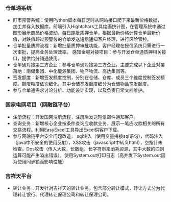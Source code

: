 ### 仓单通系统
+ 盯市预警系统：使用Python脚本每日定时从网站接口爬下来最新价格数据，加工并存入数据库。前端引入Hightchars工具绘画统计图，在管理系统中通过图形展示商品价格波动。每日跑批质押仓单，根据最新价格计算仓单最新价值，对跌值超过预警线的仓单发送短信通知客户经理，进行风险管控。
+ 仓单批量质押流程：新增批量质押审批功能，客户经理在授信系统只需进行一次审批，提高业务处理效率。
感知金服对接项目：参与开发仓单通质押相关接口，提供给分销通使用。
+ 仓单通对接第三方企业：参与仓单通对接第三方企业，主要完成以下企业对接落地：南储集团、中化能源集团、物产物流、高达集团等。
+ 签发额度：新增签发额度控制，分别在仓储、仓库、成员三个维度控制签发额度。额度粒度依次细化，其中仓储签发额度细分为仓储物品签发额度。
+ 参与仓单通需求讨论分析、功能设计实现，以及负责日常文档维护。
### 国家电网项目（网融链平台）
+ 注册流程：开发国网注册流程，注册后发送短信邮件通知客户。
+ 查询业务：新增核心企业按条件查询应收款业务，展示一笔应收款相关的所有交易流程。利用EasyExcel工具导出Excel供客户下载。
+ 参与网融链平台安全问题改造。
sql注入（使用变量拼接sql语句），代码注入（java中不安全的使用反射），XSS攻击（javascript中转义html），空指针未检查，Dos攻击（传入大数，长数组，长字符串来消耗资源，其中大数的四则运算可能产生溢出错误），使用System.out打印日志（高并发下System.out因为使用同步锁而影响性能）
### 吉祥天平台
+ 转让业务：开发针对吉祥天的转让业务，包含部分转让模式，转让方式分为代理转让银行、代理转让保理公司和转让保理公司。